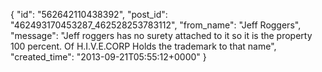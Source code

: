 {
   "id": "562642110438392",
   "post_id": "462493170453287_462528253783112",
   "from_name": "Jeff Roggers",
   "message": "Jeff roggers has no surety attached to it so it is the property 100 percent. Of H.I.V.E.CORP Holds the trademark to that name",
   "created_time": "2013-09-21T05:55:12+0000"
 }
